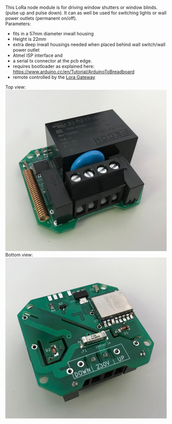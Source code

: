 This LoRa node module is for driving window shutters or window blinds. (pulse up and pulse down). It can as well be used for switching lights or wall power outlets (permanent on/off).<br>
Parameters:
- fits in a 57mm diameter inwall housing <br>
- Height is 22mm
- extra deep inwall housings needed when placed behind wall switch/wall power outlet
- Atmel ISP interface and 
- a serial tx connector at the pcb edge.
- requires bootloader as explained here: https://www.arduino.cc/en/Tutorial/ArduinoToBreadboard
- remote controlled by the [Lora Gateway](https://github.com/tinytronix/homeautomation/tree/master/Hardware/LoraGateway)

Top view:
![lt](https://github.com/tinytronix/homeautomation/blob/master/Photos/loraShutterModuleTop.JPG)
Bottom view:
![lt](https://github.com/tinytronix/homeautomation/blob/master/Photos/loraShutterModuleBottom.JPG)
